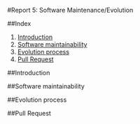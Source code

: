 #Report 5: Software Maintenance/Evolution

##Index
1. [Introduction](#Intro)
2. [Software maintainability](#Maint)
3. [Evolution process](#Evolution)
4. [Pull Request](#Pull)

##Introduction  <a name="Intro"></a>

##Software maintainability  <a name="Maint"></a>

##Evolution process  <a name="Evolution"></a>

##Pull Request  <a name="Pull"></a>

